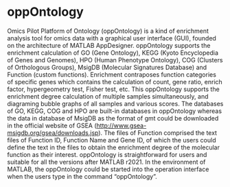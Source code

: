 # oppOntology
Omics Pilot Platform of Ontology (oppOntology) is a kind of enrichment analysis  tool for omics data with a graphical user interface (GUI), founded on the architecture  of MATLAB AppDesigner. oppOntology supports the enrichment calculation of GO (Gene Ontology), KEGG (Kyoto Encyclopedia of Genes and Genomes), HPO (Human  Phenotype Ontology), COG (Clusters of Orthologous Groups), MsigDB (Molecular  Signatures Database) and Function (custom functions). Enrichment contraposes function categories of specific genes which contains the calculation of count, gene ratio,  enrich factor, hypergeometry test, Fisher test, etc. This oppOntology supports the  enrichment degree calculation of multiple samples simultaneously, and diagraming  bubble graphs of all samples and various scores. The databases of GO, KEGG, COG and HPO are built-in databases in oppOntology whereas the data in database of MsigDB as the format of gmt could be downloaded in the official website of GSEA (http://www.gsea-msigdb.org/gsea/downloads.jsp). The files of Function comprised  the text files of Function ID, Function Name and Gene ID, of which the users could  define the text in the files to obtain the enrichment degree of the molecular function as  their interest. oppOntology is straightforward for users and suitable for all the versions  after MATLAB r2021. In the environment of MATLAB, the oppOntology could be  started into the operation interface when the users type in the command “oppOntology”.

